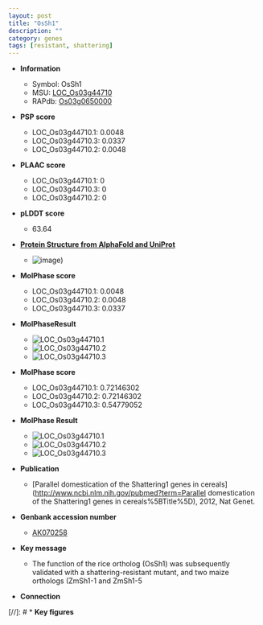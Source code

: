 ```yaml
---
layout: post
title: "OsSh1"
description: ""
category: genes
tags: [resistant, shattering]
---
```


* **Information**  
    + Symbol: OsSh1  
    + MSU: [LOC_Os03g44710](http://rice.plantbiology.msu.edu/cgi-bin/ORF_infopage.cgi?orf=LOC_Os03g44710)  
    + RAPdb: [Os03g0650000](http://rapdb.dna.affrc.go.jp/viewer/gbrowse_details/irgsp1?name=Os03g0650000)  

* **PSP score**  
    + LOC_Os03g44710.1: 0.0048 
    + LOC_Os03g44710.3: 0.0337 
    + LOC_Os03g44710.2: 0.0048 

* **PLAAC score**  
    + LOC_Os03g44710.1: 0 
    + LOC_Os03g44710.3: 0 
    + LOC_Os03g44710.2: 0 

* **pLDDT score**
    + 63.64

* **[Protein Structure from AlphaFold and UniProt](https://www.uniprot.org/uniprotkb/Q10FZ7/entry#structure)**
    + ![image](https://ricepsp.github.io/images/Q1/AF-Q10FZ7-F1.png))

* **MolPhase score**
    + LOC_Os03g44710.1: 0.0048
    + LOC_Os03g44710.2: 0.0048
    + LOC_Os03g44710.3: 0.0337

* **MolPhaseResult**
    + ![LOC_Os03g44710.1](https://ricepsp.github.io/pictures/LOC_Os03g/LOC_Os03g44710.1.png)
    + ![LOC_Os03g44710.2](https://ricepsp.github.io/pictures/LOC_Os03g/LOC_Os03g44710.2.png)
    + ![LOC_Os03g44710.3](https://ricepsp.github.io/pictures/LOC_Os03g/LOC_Os03g44710.3.png)

* **MolPhase score**
    + LOC_Os03g44710.1: 0.72146302
    + LOC_Os03g44710.2: 0.72146302
    + LOC_Os03g44710.3: 0.54779052

* **MolPhase Result**
    + ![LOC_Os03g44710.1](https://304243504.github.io/Pictures/LOC_Os03g/LOC_Os03g44710.1.png)
    + ![LOC_Os03g44710.2](https://304243504.github.io/Pictures/LOC_Os03g/LOC_Os03g44710.2.png)
    + ![LOC_Os03g44710.3](https://304243504.github.io/Pictures/LOC_Os03g/LOC_Os03g44710.3.png)

* **Publication**  
    + [Parallel domestication of the Shattering1 genes in cereals](http://www.ncbi.nlm.nih.gov/pubmed?term=Parallel domestication of the Shattering1 genes in cereals%5BTitle%5D), 2012, Nat Genet.

* **Genbank accession number**  
    + [AK070258](http://www.ncbi.nlm.nih.gov/nuccore/AK070258)

* **Key message**  
    + The function of the rice ortholog (OsSh1) was subsequently validated with a shattering-resistant mutant, and two maize orthologs (ZmSh1-1 and ZmSh1-5

* **Connection**  

[//]: # * **Key figures**  


